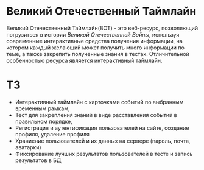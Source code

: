 <h1>Великий Отечественный Таймлайн</h1>
<p>Великий Отечественный Таймлайн(ВОТ) - это веб-ресурс, позволяющий погрузиться в истории <i>Великой Отечественной Войны</i>, используя современные интерактивные средства получения информации,
  на котором каждый желающий может получить много информации по теме, 
а также закрепить полученные знания в тестах. Отличительной особенностью ресурса является интерактивный таймлайн.</p>

<h1>ТЗ</h1>
<ul>
<li>Интерактивный таймлайн с карточками событий по выбранным временным рамкам,</li>
<li>Тест для закрепления знаний в виде расставления событий в правильном порядке, </li>
<li>Регистрация и аутентификация пользователей на сайте, создание профиля, удаление профиля</li>
<li>Храниение пользователей и их данных на сервере (пароль, почта, аватарки)</li>
<li>Фиксирование лучших результатов пользователей в тесте и запись результатов в БД,</li>
</ul>
